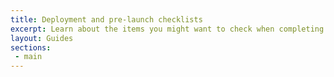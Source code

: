 ```yaml
---
title: Deployment and pre-launch checklists
excerpt: Learn about the items you might want to check when completing a deployment to production.
layout: Guides
sections: 
 - main
---
```

